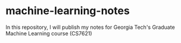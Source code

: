 # machine-learning-notes
In this repository, I will publish my notes for Georgia Tech's Graduate Machine Learning course (CS7621)

